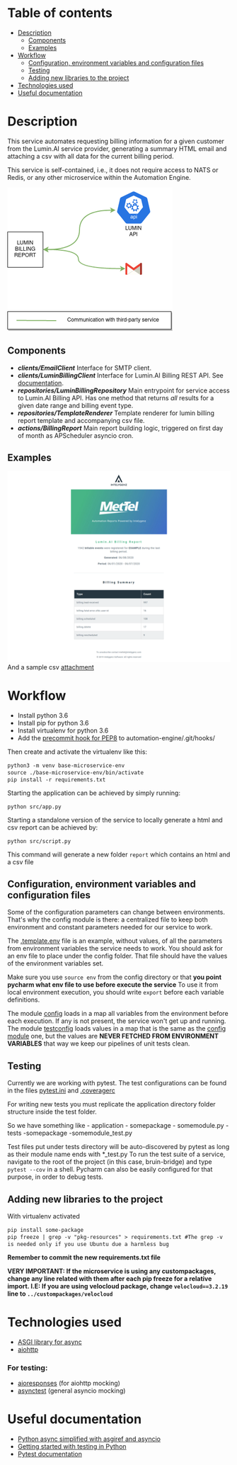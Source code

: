 # Table of contents
- [Description](#description)
  * [Components](#components)
  * [Examples](#examples)
- [Workflow](#workflow)
  * [Configuration, environment variables and configuration files](#configuration-environment-variables-and-configuration-files)
  * [Testing](#testing)
  * [Adding new libraries to the project](#adding-new-libraries-to-the-project)
- [Technologies used](#technologies-used)
- [Useful documentation](#useful-documentation)

# Description
This service automates requesting billing information for a given customer from the Lumin.AI service provider,
generating a summary HTML email and attaching a csv with all data for the current billing period.

This service is self-contained, i.e., it does not require access to NATS or Redis, or any other
microservice within the Automation Engine.

![IMAGE: lumin-billing-report_microservice_relationships](/docs/img/system_overview/isolated_services/lumin-billing-report_microservice_relationships.png)

## Components

- ***clients/EmailClient***
    Interface for SMTP client.
- ***clients/LuminBillingClient***
    Interface for Lumin.AI Billing REST API. See [documentation](readme-resources/lumin-ai-billing-api.pdf).
- ***repositories/LuminBillingRepository***
    Main entrypoint for service access to Lumin.AI Billing API. Has one method that returns _all_ results for a given 
    date range and billing event type.
- ***repositories/TemplateRenderer***
    Template renderer for lumin billing report template and accompanying csv file.
- ***actions/BillingReport***
    Main report building logic, triggered on first day of month as APScheduler asyncio cron.

## Examples
![example](readme-resources/examples/lumin-example.png)
And a sample csv [attachment](readme-resources/examples/lumin-example.csv)


# Workflow
- Install python 3.6
- Install pip for python 3.6
- Install virtualenv for python 3.6
- Add the [precommit hook for PEP8](https://github.com/cbrueffer/pep8-git-hook) to automation-engine/.git/hooks/

Then create and activate the virtualenv like this:
````
python3 -m venv base-microservice-env
source ./base-microservice-env/bin/activate
pip install -r requirements.txt
````
Starting the application can be achieved by simply running:
````
python src/app.py
````
Starting a standalone version of the service to locally generate a html and csv report can be achieved by:
````
python src/script.py
````
This command will generate a new folder ``report`` which contains an html and a csv file

## Configuration, environment variables and configuration files
Some of the configuration parameters can change between environments.
That's why the config module is there: a centralized file to keep both environment and constant parameters
needed for our service to work.

The [.template.env](/src/config/.template.env) file is an example, without values, of all the parameters from environment variables the service needs to work.
You should ask for an env file to place under the config folder. That file should have the values of the environment variables set.

Make sure you use `source env` from the config directory or that **you point pycharm what env file to use before execute the service**
To use it from local environment execution, you should write `export` before each variable definitions.

The module [config](src/config/config.py) loads in a map all variables from the environment before each execution. If any is not present, the service won't get up and running.
The module [testconfig](src/config/testconfig.py) loads values in a map that is the same as the [config module](src/config/config.py) one, but the values are **NEVER FETCHED FROM ENVIRONMENT VARIABLES** that way we keep our pipelines of unit tests clean.

## Testing
Currently we are working with pytest.
The test configurations can be found in the files [pytest.ini](pytest.ini) and [.coveragerc](.coveragerc)

For writing new tests you must replicate the application directory folder structure inside the test folder.

So we have something like
    - application
        - somepackage
            - somemodule.py
    - tests
        -somepackage
            -somemodule_test.py
            
Test files put under tests directory will be auto-discovered by pytest as long as their module name ends with *_test.py
To run the test suite of a service, navigate to the root of the project (in this case, bruin-bridge) and type `pytest --cov` in a shell.
Pycharm can also be easily configured for that purpose, in order to debug tests.

## Adding new libraries to the project

With virtualenv activated

````
pip install some-package
pip freeze | grep -v "pkg-resources" > requirements.txt #The grep -v is needed only if you use Ubuntu due a harmless bug
````
**Remember to commit the new requirements.txt file**

**VERY IMPORTANT: If the microservice is using any custompackages, change any line related with them after each pip freeze for a relative import. I.E: If you are using velocloud package, change `velocloud==3.2.19` line to `../custompackages/velocloud`**

# Technologies used

- [ASGI library for async](https://pypi.org/project/asgiref/)
- [aiohttp](https://github.com/aio-libs/aiohttp)

### For testing:
- [aioresponses](https://github.com/pnuckowski/aioresponses) (for aiohttp mocking)
- [asynctest](https://github.com/Martiusweb/asynctest) (general asyncio mocking)

# Useful documentation
- [Python async simplified with asgiref and asyncio](https://www.aeracode.org/2018/02/19/python-async-simplified/)
- [Getting started with testing in Python](https://realpython.com/python-testing/#choosing-a-test-runner)
- [Pytest documentation](https://docs.pytest.org/en/latest/getting-started.html)

